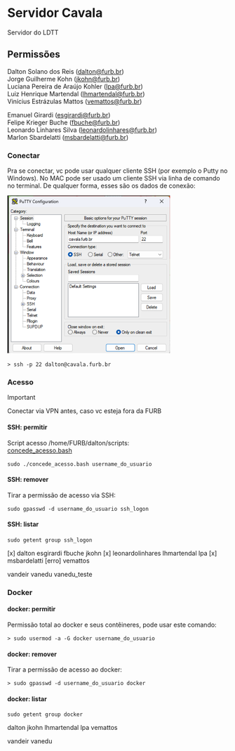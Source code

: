 # Servidor Cavala

Servidor do LDTT  

## Permissões

Dalton Solano dos Reis (dalton@furb.br)  
Jorge Guilherme Kohn (jkohn@furb.br)  
Luciana Pereira de Araújo Kohler (lpa@furb.br)  
Luiz Henrique Martendal (lhmartendal@furb.br)  
Vinícius Estrázulas Mattos (vemattos@furb.br)  

Emanuel Girardi (esgirardi@furb.br)  
Felipe Krieger Buche (fbuche@furb.br)  
Leonardo Linhares Silva (leonardolinhares@furb.br)  
Marlon Sbardelatti (msbardelatti@furb.br)  

### Conectar

Pra se conectar, vc pode usar qualquer cliente SSH (por exemplo o Putty no Windows). No MAC pode ser usado um cliente SSH via linha de comando no terminal. De qualquer forma, esses são os dados de conexão:  

![puttyCFG](puttyCFG.png)  

```terminal
> ssh -p 22 dalton@cavala.furb.br  
```

### Acesso  

> [!IMPORTANT]
> Conectar via VPN antes, caso vc esteja fora da FURB  

#### SSH: permitir

Script acesso /home/FURB/dalton/scripts:  
[concede_acesso.bash](concede_acesso.bash)  

```terminal
sudo ./concede_acesso.bash username_do_usuario
```

#### SSH: remover

Tirar a permissão de acesso via SSH:

```terminal
sudo gpasswd -d username_do_usuario ssh_logon
```

#### SSH: listar

```terminal
sudo getent group ssh_logon
```

[x] dalton
esgirardi
fbuche
jkohn
[x] leonardolinhares
lhmartendal
lpa
[x] msbardelatti
[erro] vemattos

vandeir
vanedu
vanedu_teste

### Docker

#### docker: permitir

Permissão total ao docker e seus contêineres, pode usar este comando:  

```terminal
> sudo usermod -a -G docker username_do_usuario
```

#### docker: remover

Tirar a permissão de acesso ao docker:  

```terminal
> sudo gpasswd -d username_do_usuario docker
```

#### docker: listar

```terminal  
sudo getent group docker  
```  

dalton
jkohn
lhmartendal
lpa
vemattos

vandeir
vanedu
